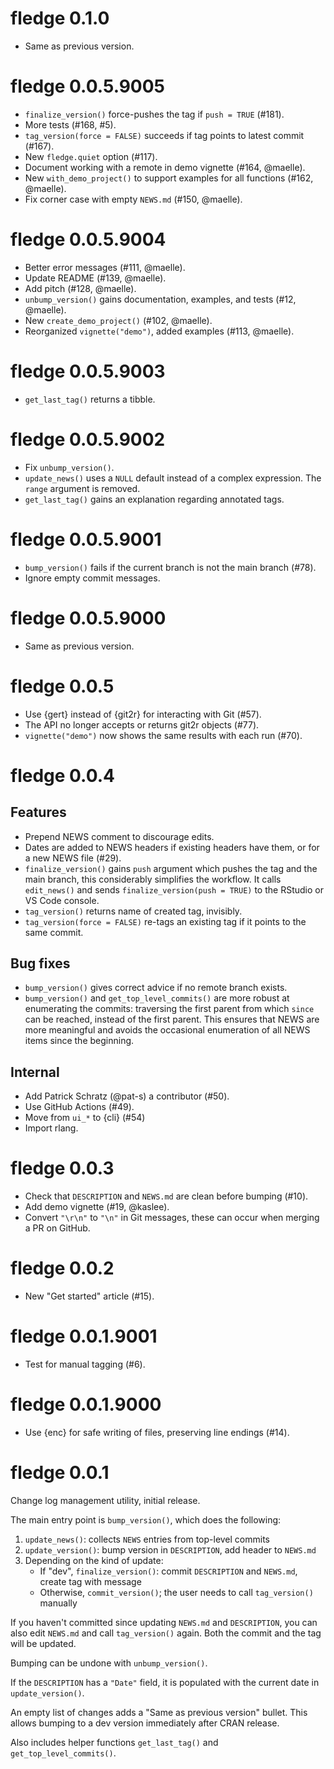 <!-- NEWS.md is maintained by https://cynkra.github.io/fledge, do not edit -->

# fledge 0.1.0

- Same as previous version.


# fledge 0.0.5.9005

- `finalize_version()` force-pushes the tag if `push = TRUE` (#181).
- More tests (#168, #5).
- `tag_version(force = FALSE)` succeeds if tag points to latest commit (#167).
- New `fledge.quiet` option (#117).
- Document working with a remote in demo vignette (#164, @maelle).
- New `with_demo_project()` to support examples for all functions (#162, @maelle).
- Fix corner case with empty `NEWS.md` (#150, @maelle).


# fledge 0.0.5.9004

- Better error messages (#111, @maelle).
- Update README (#139, @maelle).
- Add pitch (#128, @maelle).
- `unbump_version()` gains documentation, examples, and tests (#12, @maelle).
- New `create_demo_project()` (#102, @maelle).
- Reorganized `vignette("demo")`, added examples (#113, @maelle).


# fledge 0.0.5.9003

- `get_last_tag()` returns a tibble.


# fledge 0.0.5.9002

- Fix `unbump_version()`.
- `update_news()` uses a `NULL` default instead of a complex expression. The `range` argument is removed.
- `get_last_tag()` gains an explanation regarding annotated tags.


# fledge 0.0.5.9001

- `bump_version()` fails if the current branch is not the main branch (#78).
- Ignore empty commit messages.


# fledge 0.0.5.9000

- Same as previous version.


# fledge 0.0.5

- Use {gert} instead of {git2r} for interacting with Git (#57).
- The API no longer accepts or returns git2r objects (#77).
- `vignette("demo")` now shows the same results with each run (#70).


# fledge 0.0.4

## Features

- Prepend NEWS comment to discourage edits.
- Dates are added to NEWS headers if existing headers have them, or for a new NEWS file (#29).
- `finalize_version()` gains `push` argument which pushes the tag and the main branch, this considerably simplifies the workflow. It calls `edit_news()` and sends `finalize_version(push = TRUE)` to the RStudio or VS Code console.
- `tag_version()` returns name of created tag, invisibly.
- `tag_version(force = FALSE)` re-tags an existing tag if it points to the same commit.

## Bug fixes

- `bump_version()` gives correct advice if no remote branch exists.
- `bump_version()` and `get_top_level_commits()` are more robust at enumerating the commits: traversing the first parent from which `since` can be reached, instead of the first parent. This ensures that NEWS are more meaningful and avoids the occasional enumeration of all NEWS items since the beginning.

## Internal

- Add Patrick Schratz (@pat-s) a contributor (#50).
- Use GitHub Actions (#49).
- Move from `ui_*` to {cli} (#54)
- Import rlang.


# fledge 0.0.3

- Check that `DESCRIPTION` and `NEWS.md` are clean before bumping (#10).
- Add demo vignette (#19, @kaslee).
- Convert `"\r\n"` to `"\n"` in Git messages, these can occur when merging a PR on GitHub.


# fledge 0.0.2

- New "Get started" article (#15).


# fledge 0.0.1.9001

- Test for manual tagging (#6).


# fledge 0.0.1.9000

- Use {enc} for safe writing of files, preserving line endings (#14).


# fledge 0.0.1

Change log management utility, initial release.

The main entry point is `bump_version()`, which does the following:

1.  `update_news()`: collects `NEWS` entries from top-level commits
2.  `update_version()`: bump version in `DESCRIPTION`, add header to `NEWS.md`
3.  Depending on the kind of update:
    - If "dev", `finalize_version()`: commit `DESCRIPTION` and `NEWS.md`, create tag with message
    - Otherwise, `commit_version()`; the user needs to call `tag_version()` manually

If you haven't committed since updating `NEWS.md` and `DESCRIPTION`, you can also edit `NEWS.md` and call `tag_version()` again.
Both the commit and the tag will be updated.

Bumping can be undone with `unbump_version()`.

If the `DESCRIPTION` has a `"Date"` field, it is populated with the current date in `update_version()`.

An empty list of changes adds a "Same as previous version" bullet.
This allows bumping to a dev version immediately after CRAN release.

Also includes helper functions `get_last_tag()` and `get_top_level_commits()`.
